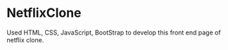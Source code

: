 # NetflixClone
Used HTML, CSS, JavaScript, BootStrap to develop this front end page of netflix clone.
